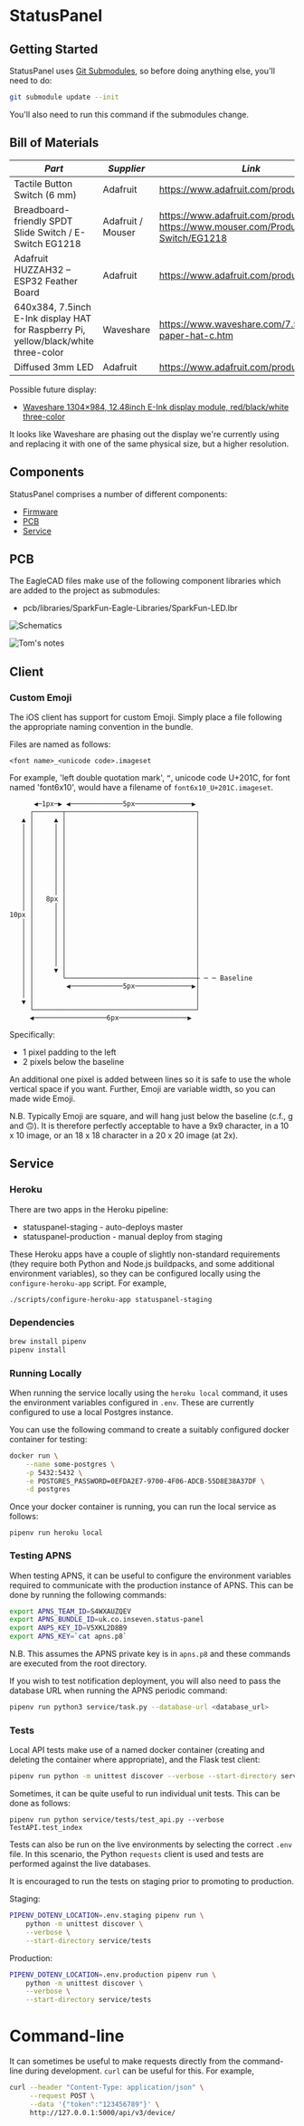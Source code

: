 # StatusPanel

## Getting Started

StatusPanel uses [Git Submodules](https://git-scm.com/book/en/v2/Git-Tools-Submodules), so before doing anything else, you'll need to do:

```bash
git submodule update --init
```

You'll also need to run this command if the submodules change.

## Bill of Materials

| *Part*                                                                              | *Supplier*        | *Link*                                              | *Cost* | *Quantity* |
| ----------------------------------------------------------------------------------- | ----------------- | --------------------------------------------------- | ------ | ---------- |
| Tactile Button Switch (6 mm)                                                        | Adafruit          | https://www.adafruit.com/product/367                | $0.125 | 1          |
| Breadboard-friendly SPDT Slide Switch / E-Switch EG1218                             | Adafruit / Mouser | https://www.adafruit.com/product/805 / https://www.mouser.com/ProductDetail/E-Switch/EG1218                | $0.95  | 1          |
| Adafruit HUZZAH32 – ESP32 Feather Board                                             | Adafruit          | https://www.adafruit.com/product/3405               | $19.95 | 1          |
| 640x384, 7.5inch E-Ink display HAT for Raspberry Pi, yellow/black/white three-color | Waveshare         | https://www.waveshare.com/7.5inch-e-paper-hat-c.htm | $53.99 | 1          |
| Diffused 3mm LED                                                                    | Adafruit          | https://www.adafruit.com/product/4202               | $0.118 | 1          |

Possible future display:

- [Waveshare 1304×984, 12.48inch E-Ink display module, red/black/white three-color](https://www.waveshare.com/product/raspberry-pi/12.48inch-e-paper-module-b.htm)

It looks like Waveshare are phasing out the display we're currently using and replacing it with one of the same physical size, but a higher resolution.

## Components

StatusPanel comprises a number of different components:

- [Firmware](nodemcu/README.markdown)
- [PCB](#pcb)
- [Service](#service)

## PCB

The EagleCAD files make use of the following component libraries which are added to the project as submodules:

- pcb/libraries/SparkFun-Eagle-Libraries/SparkFun-LED.lbr

![Schematics](pcb/statuspanel.png)

![Tom's notes](images/pinout.jpg)

## Client

### Custom Emoji

The iOS client has support for custom Emoji. Simply place a file following the appropriate naming convention in the bundle.

Files are named as follows:

```
<font name>_<unicode code>.imageset
```

For example, 'left double quotation mark', `“`, unicode code U+201C, for font named 'font6x10', would have a filename of `font6x10_U+201C.imageset`.

```
      ◀─1px─▶ ◀─────────────5px──────────────▶               
     ┌───────┬────────────────────────────────┐              
   ▲ │     ▲ │                                │              
   │ │     │ │                                │              
   │ │     │ │                                │              
   │ │     │ │                                │              
   │ │     │ │                                │              
   │ │     │ │                                │              
   │ │     │ │                                │              
   │ │     │ │                                │              
   │ │     │ │                                │              
   │ │     │ │                                │              
   │ │   8px │                                │              
   │ │     │ │                                │              
10px │     │ │                                │              
   │ │     │ │                                │              
   │ │     │ │                                │              
   │ │     │ │                                │              
   │ │     │ │                                │              
   │ │     │ │                                │              
   │ │     │ │                                │              
   │ │     ▼ │                                │              
   │ │       └────────────────────────────────┼ ─ ─ Baseline
   │ │        ◀─────────────5px──────────────▶│              
   │ │                                        │              
   ▼ │                                        │              
     └────────────────────────────────────────┘              
     ◀──────────────────6px─────────────────▶               
```

Specifically:

- 1 pixel padding to the left
- 2 pixels below the baseline

An additional one pixel is added between lines so it is safe to use the whole vertical space if you want. Further, Emoji are variable width, so you can made wide Emoji.

N.B. Typically Emoji are square, and will hang just below the baseline (c.f., g and 🙃). It is therefore perfectly acceptable to have a 9x9 character, in a 10 x 10 image, or an 18 x 18 character in a 20 x 20 image (at 2x).

## Service

### Heroku

There are two apps in the Heroku pipeline:

- statuspanel-staging - auto-deploys master
- statuspanel-production - manual deploy from staging

These Heroku apps have a couple of slightly non-standard requirements (they require both Python and Node.js buildpacks, and some additional environment variables), so they can be configured locally using the `configure-heroku-app` script. For example,

```bash
./scripts/configure-heroku-app statuspanel-staging
```

### Dependencies

```bash
brew install pipenv
pipenv install
```

### Running Locally

When running the service locally using the `heroku local` command, it uses the environment variables configured in `.env`. These are currently configured to use a local Postgres instance.

You can use the following command to create a suitably configured docker container for testing:

```bash
docker run \
    --name some-postgres \
    -p 5432:5432 \
    -e POSTGRES_PASSWORD=0EFDA2E7-9700-4F06-ADCB-55D8E38A37DF \
    -d postgres
```

Once your docker container is running, you can run the local service as follows:

```
pipenv run heroku local
```

### Testing APNS

When testing APNS, it can be useful to configure the environment variables required to communicate with the production instance of APNS. This can be done by running the following commands:

```bash
export APNS_TEAM_ID=S4WXAUZQEV
export APNS_BUNDLE_ID=uk.co.inseven.status-panel
export ANPS_KEY_ID=V5XKL2D8B9
export APNS_KEY=`cat apns.p8`
```

N.B. This assumes the APNS private key is in `apns.p8` and these commands are executed from the root directory.

If you wish to test notification deployment, you will also need to pass the database URL when running the APNS periodic command:

```bash
pipenv run python3 service/task.py --database-url <database_url>
```

### Tests

Local API tests make use of a named docker container (creating and deleting the container where appropriate), and the Flask test client:

```bash
pipenv run python -m unittest discover --verbose --start-directory service/tests
```

Sometimes, it can be quite useful to run individual unit tests. This can be done as follows:

```
pipenv run python service/tests/test_api.py --verbose TestAPI.test_index
```

Tests can also be run on the live environments by selecting the correct `.env` file. In this scenario, the Python `requests` client is used and tests are performed against the live databases.

It is encouraged to run the tests on staging prior to promoting to production.

Staging:

```bash
PIPENV_DOTENV_LOCATION=.env.staging pipenv run \
    python -m unittest discover \
    --verbose \
    --start-directory service/tests
```

Production:

```bash
PIPENV_DOTENV_LOCATION=.env.production pipenv run \
    python -m unittest discover \
    --verbose \
    --start-directory service/tests
```

# Command-line

It can sometimes be useful to make requests directly from the command-line during development. `curl` can be useful for this. For example,

```bash
curl --header "Content-Type: application/json" \
     --request POST \
     --data '{"token":"123456789"}' \
     http://127.0.0.1:5000/api/v3/device/
```
